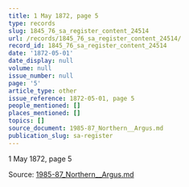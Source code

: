 ```yaml
---
title: 1 May 1872, page 5
type: records
slug: 1845_76_sa_register_content_24514
url: /records/1845_76_sa_register_content_24514/
record_id: 1845_76_sa_register_content_24514
date: '1872-05-01'
date_display: null
volume: null
issue_number: null
page: '5'
article_type: other
issue_reference: 1872-05-01, page 5
people_mentioned: []
places_mentioned: []
topics: []
source_document: 1985-87_Northern__Argus.md
publication_slug: sa-register
---
```


1 May 1872, page 5

Source: [1985-87_Northern__Argus.md](/downloads/markdown/1985-87_Northern__Argus.md)
